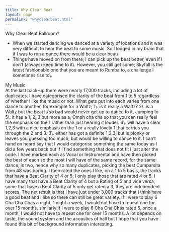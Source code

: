 ```yaml
---
title: Why Clear Beat
layout: page
permalink: "whyclearbeat.html"
---
```


<article class="grid_6">

<div class="information-header">
Why Clear Beat Ballroom?
</div>
<ul>
<li>When we started dancing we danced at a variety of locations and it was very difficult to hear the beat to some music. So I lodged in my brain that if I was to run a dance there would be a clear beat\.
</li><li>Things have moved on from there, I can pick up the beat better, even if I don’t (always) keep time to it\. However, you still get some; Skyfall is the latest fashionable one that you are meant to Rumba to, a challenge I sometimes rise to\.
</li>
</ul>
</article>

<article class="grid_6">
<div class="information-header">
My Music
</div>
At the last back-up there were nearly 17,000 tracks, including a lot of duplicates.
I have categorised the clarity of the beat from 1 to 5 regardless of whether I like the music or not. What gets put into each varies from one dance to another, for example for a Waltz; 
1\. is it really a Waltz?
2\. is a Waltz but the beat is so bad would never get up to dance to it,
Jumping to 5\. it has a 1, 2, 3 but more as a, Omph cha cha so that you can really feel the emphasis on the 1 rather than just hearing it louder. 
4\. will have a clear 1,2,3 with a nice emphasis on the 1 or a really lovely 1 that carries you through the 2 and 3. 
3\. either has got a definite 1,2,3, but is plonky or leaves you guessing too much, but would be willing to dance to it.
I can’t hand on heard say that I would categorise something the same today as I did a few years back but if I find something that does not fit I just alter the code.
I have marked each as Vocal or Instrumental and have then picked the best of each so the most I will have of the same record, for the same dance,  is two, hence why so many duplicates, picking the best Cumparsita  from 48 was boring.
I then rated the ones I like, on a 1 to 5 basis, the tracks that have a Beat Clarity of 4 or 5; I only play those that are rated 4 or 5. I have many that have a Beat Clarity of 4 but a Rating of 5 and vice versa, some that have a Beat Clarity of 5 only get rated a 3, they are independent scores. The net result is that I have just under 3,000 tracks that I think have a good beat and I like so there can still be great variety. If I were to play 6 Cha Cha Chas a night, 1 night a week, I would not have to repeat one for over 15 months, similarly if I were to play 6 Cha Cha Chas rated 5, once a month, I would not have to repeat one for over 15 months.
A lot depends on taste, the sound system and the acoustics of hall but I hope that you have found this bit of background information interesting.
</article>
